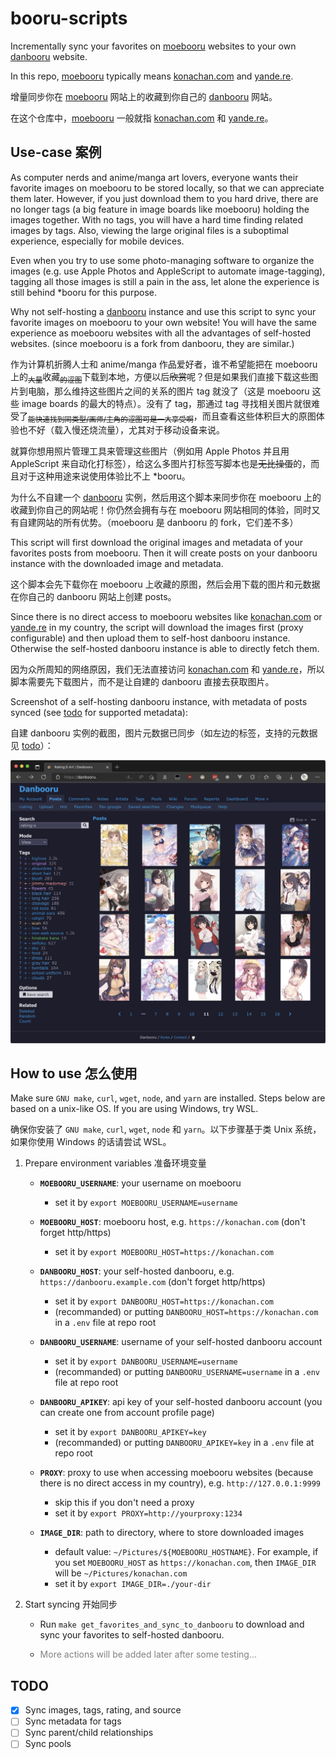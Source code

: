 # booru-scripts

Incrementally sync your favorites on [moebooru](https://github.com/moebooru/moebooru) websites to your own [danbooru](https://github.com/danbooru/danbooru) website. 


In this repo, [moebooru](https://github.com/moebooru/moebooru) typically means [konachan.com](https://konachan.com) and [yande.re](https://yande.re).

增量同步你在 [moebooru](https://github.com/moebooru/moebooru) 网站上的收藏到你自己的 [danbooru](https://github.com/danbooru/danbooru) 网站。

在这个仓库中，[moebooru](https://github.com/moebooru/moebooru) 一般就指 [konachan.com](https://konachan.com) 和 [yande.re](https://yande.re)。

## Use-case 案例

As computer nerds and anime/manga art lovers,  everyone wants their favorite images on moebooru to be stored locally, so that we can appreciate them later. However, if you just download them to you hard drive, there are no longer tags (a big feature in image boards like moebooru) holding the images together. With no tags, you will have a hard time finding related images by tags. Also, viewing the large original files is a suboptimal experience, especially for mobile devices. 

Even when you try to use some photo-managing software to organize the images (e.g. use Apple Photos and AppleScript to automate image-tagging), tagging all those images is still a pain in the ass, let alone the experience is still behind *booru for this purpose.

Why not self-hosting a [danbooru](https://github.com/danbooru/danbooru) instance and use this script to sync your favorite images on moebooru to your own website! You will have the same experience as moebooru websites with all the advantages of self-hosted websites. (since moebooru is a fork from danbooru, they are similar.)

作为计算机折腾人士和 anime/manga 作品爱好者，谁不希望能把在 moebooru 上的<sub>~~大量~~</sub>收藏<sub>~~的涩图~~</sub>下载到本地，方便以后~~欣赏~~呢？但是如果我们直接下载这些图片到电脑，那么维持这些图片之间的关系的图片 tag 就没了（这是 moebooru 这些 image boards 的最大的特点）。没有了 tag，那通过 tag 寻找相关图片就很难受了<sub>~~能快速找到同类型/画师/主角的涩图可是一大享受啊~~</sub>，而且查看这些体积巨大的原图体验也不好（载入慢还烧流量），尤其对于移动设备来说。

就算你想用照片管理工具来管理这些图片（例如用 Apple Photos 并且用 AppleScript 来自动化打标签），给这么多图片打标签写脚本也是~~无比操蛋~~的，而且对于这种用途来说使用体验比不上 *booru。

为什么不自建一个 [danbooru](https://github.com/danbooru/danbooru) 实例，然后用这个脚本来同步你在 moebooru 上的收藏到你自己的网站呢！你仍然会拥有与在 moebooru 网站相同的体验，同时又有自建网站的所有优势。（moebooru 是 danbooru 的 fork，它们差不多）

This script will first download the original images and metadata of your favorites posts from moebooru. Then it will create posts on your danbooru instance with the downloaded image and metadata.

这个脚本会先下载你在 moebooru 上收藏的原图，然后会用下载的图片和元数据在你自己的 danbooru 网站上创建 posts。

Since there is no direct access to moebooru websites like [konachan.com](https://konachan.com) or [yande.re](https://yande.re) in my country, the script will download the images first (proxy configurable) and then upload them to self-host danbooru instance. Otherwise the self-hosted danbooru instance is able to directly fetch them.

因为众所周知的网络原因，我们无法直接访问 [konachan.com](https://konachan.com) 和 [yande.re](https://yande.re)，所以脚本需要先下载图片，而不是让自建的 danbooru 直接去获取图片。

Screenshot of a self-hosting danbooru instance, with metadata of posts synced (see [todo](#TODO) for supported metadata):

自建 danbooru 实例的截图，图片元数据已同步（如左边的标签，支持的元数据见 [todo](#TODO)）：

![danbooru-screenshot](readme-assets/danbooru-screenshot.jpg)

## How to use 怎么使用

Make sure `GNU make`, `curl`, `wget`,  `node`, and `yarn` are installed. Steps below are based on a unix-like OS. If you are using Windows, try WSL.

确保你安装了 `GNU make`, `curl`, `wget`,  `node` 和 `yarn`。以下步骤基于类 Unix 系统，如果你使用 Windows 的话请尝试 WSL。

1. Prepare environment variables 准备环境变量

   - **`MOEBOORU_USERNAME`**: your username on moebooru
     - set it by `export MOEBOORU_USERNAME=username`

   - **`MOEBOORU_HOST`**: moebooru host, e.g. `https://konachan.com` (don't forget http/https)
     - set it by `export MOEBOORU_HOST=https://konachan.com`

   - **`DANBOORU_HOST`**:  your self-hosted danbooru, e.g. `https://danbooru.example.com` (don't forget http/https)
     - set it by `export DANBOORU_HOST=https://konachan.com`
     - (recommanded) or putting `DANBOORU_HOST=https://konachan.com` in a `.env` file at repo root

   - **`DANBOORU_USERNAME`**: username of your self-hosted danbooru account
     - set it by `export DANBOORU_USERNAME=username`
     - (recommanded) or putting `DANBOORU_USERNAME=username` in a `.env` file at repo root

   - **`DANBOORU_APIKEY`**: api key of your self-hosted danbooru account (you can create one from account profile page)
     - set it by `export DANBOORU_APIKEY=key`
     - (recommanded) or putting `DANBOORU_APIKEY=key` in a `.env` file at repo root

   - **`PROXY`**: proxy to use when accessing moebooru websites (because there is no direct access in my country), e.g. `http://127.0.0.1:9999`
     - skip this if you don't need a proxy
     - set it by `export PROXY=http://yourproxy:1234`

   - **`IMAGE_DIR`**: path to directory, where to store downloaded images
     - default value: `~/Pictures/${MOEBOORU_HOSTNAME}`. For example, if you set `MOEBOORU_HOST` as `https://konachan.com`, then `IMAGE_DIR` will be `~/Pictures/konachan.com`
     - set it by `export IMAGE_DIR=./your-dir`


2. Start syncing 开始同步

   - Run `make get_favorites_and_sync_to_danbooru` to download and sync your favorites to self-hosted danbooru.

   - <p style="color: grey;">More actions will be added later after some testing...</p>

## TODO

- [x] Sync images, tags, rating, and source
- [ ] Sync metadata for tags
- [ ] Sync parent/child relationships
- [ ] Sync pools
